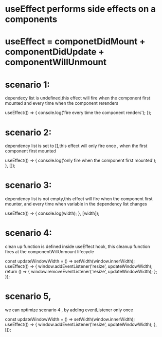 # useEffect performs side effects on a components

# useEffect = componetDidMount + componentDidUpdate + componentWillUnmount

# scenario 1:
dependecy list is undefined,this effect will fire when the component first mounted and every time when the component rerenders

useEffect(() => {
console.log('fire every time the component renders');
});

# scenario 2: 
dependency list is set to [],this effect will only fire once , when the first component first mounted

useEffect(() => {
console.log('only fire when the component first mounted');
}, []);

# scenario 3: 
dependency list is not empty,this effect will fire when the component first mounter, and every time when variable in the dependency list changes

useEffect(() => {
console.log(width);
}, [width]);

# scenario 4: 
clean up function is defined inside useEffect hook, this cleanup function fires at the componentWillUnmount lifecycle

const updateWindowWidth = () => setWidth(window.innerWidth);
useEffect(() => {
window.addEventListener('resize', updateWindowWidth);
return () => {
window.removeEventListener('resize', updateWindowWidth);
};
});

# scenario 5, 
we can optimize scenario 4 , by adding eventListener only once

const updateWindowWidth = () => setWidth(window.innerWidth);
useEffect(() => {
window.addEventListener('resize', updateWindowWidth);
}, []);
